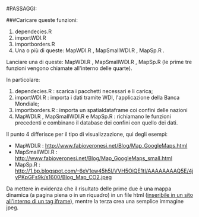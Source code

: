 #PASSAGGI:

###Caricare queste funzioni:

 1.	dependecies.R
 2. importWDI.R
 3. importborders.R
 4. Una o più di queste: MapWDI.R , MapSmallWDI.R , 	MapSp.R .
 
 Lanciare una di queste: MapWDI.R , MapSmallWDI.R , 	MapSp.R (le prime tre funzioni vengono chiamate all'interno delle quarte).
 
 In particolare:
 
1.	dependecies.R : scarica i pacchetti necessari e li carica;
2. importWDI.R : importa i dati tramite WDI, l'applicazione della Banca Mondiale;
3. importborders.R : importa un spatialdataframe coi confini delle nazioni
4. MapWDI.R , MapSmallWDI.R e MapSp.R : richiamano le funzioni precedenti e combinano il database dei confini con quello dei dati.

Il punto 4 differisce per il tipo di visualizzazione, qui degli esempi:

* MapWDI.R : <http://www.fabioveronesi.net/Blog/Map_GoogleMaps.html>
* MapSmallWDI.R : <http://www.fabioveronesi.net/Blog/Map_GoogleMaps_small.html>
* MapSp.R : <http://1.bp.blogspot.com/-6eV1ew45h5I/VVH5OiQE1tI/AAAAAAAAQ5E/4jyPKpGFs9k/s1600/Blog_Map_CO2.jpeg>

Da mettere in evidenza che il risultato delle prime due è una mappa dinamica (a pagina piena o in un riquadro) in un file html
([inseribile in un sito all'interno di un tag iframe](http://stackoverflow.com/questions/38790416/plotgooglemaps-r-package-on-cms)),
mentre la terza crea una semplice immagine jpeg.
